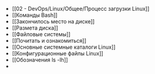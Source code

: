 - [[02 - DevOps/Linux/Общее/Процесс загрузки Linux]]
- [[Команды Bash]]
- [[Закончилось место на диске]]
- [[Размета диска]]
- [[Файловые системы]]
- [[Почитать и ознакомиться]]
- [[Основные системные каталоги Linux]]
- [[Конфигурационные файлы Linux]]
- [[Обозначения ls -lh]]
- 